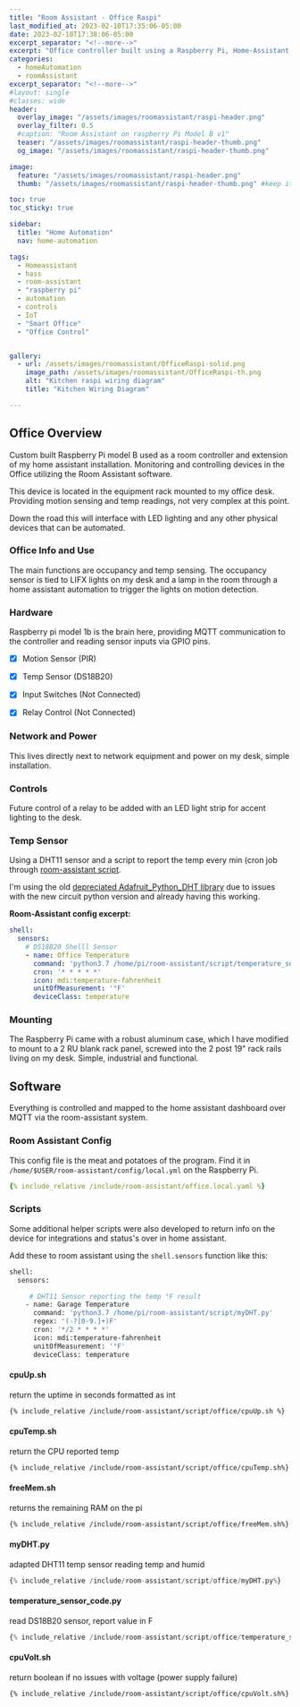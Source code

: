 ```yaml
---
title: "Room Assistant - Office Raspi"
last_modified_at: 2023-02-10T17:35:06-05:00
date: 2023-02-10T17:38:06-05:00
excerpt_separator: "<!--more-->"
excerpt: "Office controller built using a Raspberry Pi, Home-Assistant, and Room-Assistant for full motion and occupancy sensing and light control."
categories:
  - homeAutomation
  - roomAssistant
excerpt_separator: "<!--more-->"
#layout: single
#classes: wide
header:
  overlay_image: "/assets/images/roomassistant/raspi-header.png"
  overlay_filter: 0.5
  #caption: "Room Assistant on raspberry Pi Model B v1"
  teaser: "/assets/images/roomassistant/raspi-header-thumb.png"
  og_image: "/assets/images/roomassistant/raspi-header-thumb.png"

image:
  feature: "/assets/images/roomassistant/raspi-header.png"
  thumb: "/assets/images/roomassistant/raspi-header-thumb.png" #keep it square 200x200 px is good

toc: true
toc_sticky: true

sidebar:
  title: "Home Automation"
  nav: home-automation

tags:
  - Homeassistant
  - hass
  - room-assistant
  - "raspberry pi"
  - automation
  - controls
  - IoT
  - "Smart Office"
  - "Office Control"


gallery:
  - url: /assets/images/roomassistant/OfficeRaspi-solid.png
    image_path: /assets/images/roomassistant/OfficeRaspi-th.png
    alt: "Kitchen raspi wiring diagram"
    title: "Kitchen Wiring Diagram"

---
```



## Office Overview


Custom built Raspberry Pi model B used as a room controller and extension of my home assistant installation. Monitoring and controlling devices in the Office utilizing the Room Assistant software.

This device is located in the equipment rack mounted to my office desk. Providing motion sensing and temp readings, not very complex at this point. 

Down the road this will interface with LED lighting and any other physical devices that can be automated.

### Office Info and Use

The main functions are occupancy and temp sensing. The occupancy sensor is tied to LIFX lights on my desk and a lamp in the room through a home assistant automation to trigger the lights on motion detection.

### Hardware

Raspberry pi model 1b is the brain here, providing MQTT communication to the controller and reading sensor inputs via GPIO pins.

- [x] Motion Sensor (PIR)
- [x] Temp Sensor (DS18B20)
- [x] Input Switches (Not Connected)
- [x] Relay Control (Not Connected)


### Network and Power

This lives directly next to network equipment and power on my desk, simple installation.

### Controls

Future control of a relay to be added with an LED light strip for accent lighting to the desk.

### Temp Sensor

Using a DHT11 sensor and a script to report the temp every min (cron job through [room-assistant script](#mydhtpy). 

I'm using the old [depreciated Adafruit_Python_DHT library](https://github.com/adafruit/Adafruit_Python_DHT)  due to issues with the new circuit python version and already having this working.

**Room-Assistant config excerpt:**

```yaml
shell:
  sensors:
    # DS18B20 Shelll Sensor
    - name: Office Temperature
      command: 'python3.7 /home/pi/room-assistant/script/temperature_sensor_code.py'
      cron: '* * * * *'
      icon: mdi:temperature-fahrenheit
      unitOfMeasurement: '°F'
      deviceClass: temperature
```

### Mounting


The Raspberry Pi came with a robust aluminum case, which I have modified to mount to a 2 RU blank rack panel, screwed into the 2 post 19" rack rails living on my desk. Simple, industrial and functional.

## Software

Everything is controlled and mapped to the home assistant dashboard over MQTT via the room-assistant system. 

### Room Assistant Config

This config file is the meat and potatoes of the program. Find it in  `/home/$USER/room-assistant/config/local.yml` on the Raspberry Pi.

```yaml
{% include_relative /include/room-assistant/office.local.yaml %}
```

### Scripts

Some additional helper scripts were also developed to return info on the device for integrations and status's over in home assistant. 

Add these to room assistant using the `shell.sensors` function like this:

```bash
shell:
  sensors:

     # DHT11 Sensor reporting the temp °F result
    - name: Garage Temperature
      command: 'python3.7 /home/pi/room-assistant/script/myDHT.py'
      regex: '(-?[0-9.]+)F'
      cron: '*/2 * * * *'
      icon: mdi:temperature-fahrenheit
      unitOfMeasurement: '°F'
      deviceClass: temperature
```

#### cpuUp.sh

return the uptime in seconds formatted as int

```bash
{% include_relative /include/room-assistant/script/office/cpuUp.sh %}
```

#### cpuTemp.sh

return the CPU reported temp

```bash
{% include_relative /include/room-assistant/script/office/cpuTemp.sh%}
```

#### freeMem.sh

returns the remaining RAM on the pi

```bash
{% include_relative /include/room-assistant/script/office/freeMem.sh%}
```

#### myDHT.py

adapted DHT11 temp sensor reading temp and humid

```py
{% include_relative /include/room-assistant/script/office/myDHT.py%}
```

#### temperature_sensor_code.py

read DS18B20 sensor, report value in F

```py
{% include_relative /include/room-assistant/script/office/temperature_sensor_code.py%}
```

#### cpuVolt.sh

return boolean if no issues with voltage (power supply failure)

```bash
{% include_relative /include/room-assistant/script/office/cpuVolt.sh%}
```
